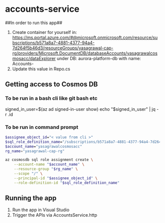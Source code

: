 # accounts-service

##In order to run this app##
1. Create container for yourself in: https://ms.portal.azure.com/#@microsoft.onmicrosoft.com/resource/subscriptions/b571a8a7-4881-4377-94a4-7d264f5b46d3/resourceGroups/yasagrawal-cap-rg/providers/Microsoft.DocumentDB/databaseAccounts/yasagrawalcosmosacc/dataExplorer under DB: aurora-platform-db with name: Accounts-<ReplaceWithYourName>
2. Update this value in Repo.cs

## Getting access to Cosmos DB ##
### To be run in a bash cli like git bash etc ###
signed_in_user=$(az ad signed-in-user show)
echo "$signed_in_user" | jq -r .id
 
### To be run in command prompt ###
```bash
$assignee_object_id="< value from cli >"
$sql_role_definition_name="/subscriptions/b571a8a7-4881-4377-94a4-7d264f5b46d3/resourceGroups/yasagrawal-cap-rg/providers/Microsoft.DocumentDB/databaseAccounts/$yasagrawalcosmosacc/sqlRoleDefinitions/f18c7abd-ff28-40f4-bc17-197134277c90"
$account_name="yasagrawalcosmosacc"
rg_name="yasagrawal-cap-rg"

az cosmosdb sql role assignment create \
    --account-name "$account_name" \
    --resource-group "$rg_name" \
    --scope "/" \
    --principal-id "$assignee_object_id" \
    --role-definition-id "$sql_role_definition_name"
```

## Running the app ### 
1. Run the app in Visual Studio
2. Trigger the APIs via AccountsService.http
